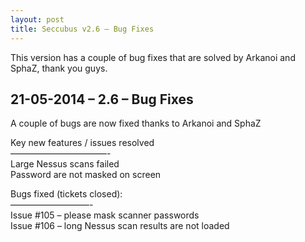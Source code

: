 ```yaml
---
layout: post
title: Seccubus v2.6 – Bug Fixes
---
```

This version has a couple of bug fixes that are solved by Arkanoi and SphaZ,
thank you guys.

21-05-2014 – 2.6 – Bug Fixes  
---  
A couple of bugs are now fixed thanks to Arkanoi and SphaZ

Key new features / issues resolved  
———————————-  
Large Nessus scans failed  
Password are not masked on screen

Bugs fixed (tickets closed):  
—————————-  
Issue #105 – please mask scanner passwords  
Issue #106 – long Nessus scan results are not loaded

